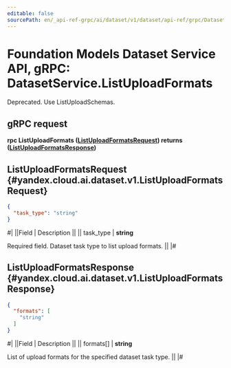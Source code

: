 ```yaml
---
editable: false
sourcePath: en/_api-ref-grpc/ai/dataset/v1/dataset/api-ref/grpc/Dataset/listUploadFormats.md
---
```


# Foundation Models Dataset Service API, gRPC: DatasetService.ListUploadFormats

Deprecated. Use ListUploadSchemas.

## gRPC request

**rpc ListUploadFormats ([ListUploadFormatsRequest](#yandex.cloud.ai.dataset.v1.ListUploadFormatsRequest)) returns ([ListUploadFormatsResponse](#yandex.cloud.ai.dataset.v1.ListUploadFormatsResponse))**

## ListUploadFormatsRequest {#yandex.cloud.ai.dataset.v1.ListUploadFormatsRequest}

```json
{
  "task_type": "string"
}
```

#|
||Field | Description ||
|| task_type | **string**

Required field. Dataset task type to list upload formats. ||
|#

## ListUploadFormatsResponse {#yandex.cloud.ai.dataset.v1.ListUploadFormatsResponse}

```json
{
  "formats": [
    "string"
  ]
}
```

#|
||Field | Description ||
|| formats[] | **string**

List of upload formats for the specified dataset task type. ||
|#
